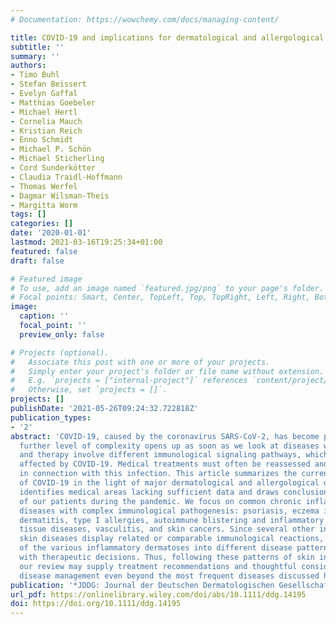 ```yaml
---
# Documentation: https://wowchemy.com/docs/managing-content/

title: COVID-19 and implications for dermatological and allergological diseases
subtitle: ''
summary: ''
authors:
- Timo Buhl
- Stefan Beissert
- Evelyn Gaffal
- Matthias Goebeler
- Michael Hertl
- Cornelia Mauch
- Kristian Reich
- Enno Schmidt
- Michael P. Schön
- Michael Sticherling
- Cord Sunderkötter
- Claudia Traidl‐Hoffmann
- Thomas Werfel
- Dagmar Wilsman‐Theis
- Margitta Worm
tags: []
categories: []
date: '2020-01-01'
lastmod: 2021-03-16T19:25:34+01:00
featured: false
draft: false

# Featured image
# To use, add an image named `featured.jpg/png` to your page's folder.
# Focal points: Smart, Center, TopLeft, Top, TopRight, Left, Right, BottomLeft, Bottom, BottomRight.
image:
  caption: ''
  focal_point: ''
  preview_only: false

# Projects (optional).
#   Associate this post with one or more of your projects.
#   Simply enter your project's folder or file name without extension.
#   E.g. `projects = ["internal-project"]` references `content/project/deep-learning/index.md`.
#   Otherwise, set `projects = []`.
projects: []
publishDate: '2021-05-26T09:24:32.722818Z'
publication_types:
- '2'
abstract: 'COVID-19, caused by the coronavirus SARS-CoV-2, has become pandemic. A
  further level of complexity opens up as soon as we look at diseases whose pathogenesis
  and therapy involve different immunological signaling pathways, which are potentially
  affected by COVID-19. Medical treatments must often be reassessed and questioned
  in connection with this infection. This article summarizes the current knowledge
  of COVID-19 in the light of major dermatological and allergological diseases. It
  identifies medical areas lacking sufficient data and draws conclusions for the management
  of our patients during the pandemic. We focus on common chronic inflammatory skin
  diseases with complex immunological pathogenesis: psoriasis, eczema including atopic
  dermatitis, type I allergies, autoimmune blistering and inflammatory connective
  tissue diseases, vasculitis, and skin cancers. Since several other inflammatory
  skin diseases display related or comparable immunological reactions, clustering
  of the various inflammatory dermatoses into different disease patterns may help
  with therapeutic decisions. Thus, following these patterns of skin inflammation,
  our review may supply treatment recommendations and thoughtful considerations for
  disease management even beyond the most frequent diseases discussed here.'
publication: '*JDDG: Journal der Deutschen Dermatologischen Gesellschaft*'
url_pdf: https://onlinelibrary.wiley.com/doi/abs/10.1111/ddg.14195
doi: https://doi.org/10.1111/ddg.14195
---
```

